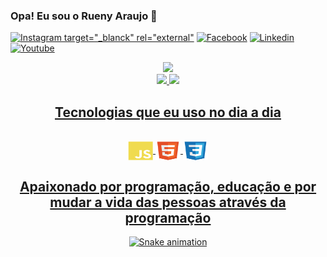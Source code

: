 
### Opa! Eu sou o Rueny Araujo 🤙

[![Instagram target="_blanck" rel="external"](https://img.shields.io/badge/Instagram-E4405F?style=for-the-badge&logo=instagram&logoColor=white)](https://www.instagram.com/ruenyraraujo/)
[![Facebook](https://img.shields.io/badge/Facebook-1877F2?style=for-the-badge&logo=facebook&logoColor=white)](https://www.facebook.com/rueny.araujo/)
[![Linkedin](https://img.shields.io/badge/LinkedIn-0077B5?style=for-the-badge&logo=linkedin&logoColor=white)](https://www.linkedin.com/in/ruenyaraujo/)
[![Youtube](https://img.shields.io/badge/YouTube-FF0000?style=for-the-badge&logo=youtube&logoColor=white)](https://www.youtube.com/channel/UCQ0PlZFnK8UdPymXa-WgYYw)

<div align="center">
  <a href="https://github.com/ruenyaraujo">
        <img height="180em" src="https://github-readme-stats.vercel.app/api?username=ruenyaraujo&show_icons=true&theme=dracula&include_all_commits=true&count_private=true"/>
        <div>
<a href="https://github.com/seu-usuário-aqui">
<img height="180em" src="https://github-readme-stats.vercel.app/api/top-langs/?username=ruenyaraujo&layout=compact&langs_count=7&theme=dracula"/>
<img height="180em" src="https://github-readme-stats.vercel.app/api?username=ruenyaraujo&show_icons=true&theme=dracula&include_all_commits=true&count_private=true"/>
</div> 
 
 ## Tecnologias que eu uso no dia a dia
    
<div style="display: inline_block"><br>
  <img align="center" alt="Rafa-Js" height="30" width="40" src="https://raw.githubusercontent.com/devicons/devicon/master/icons/javascript/javascript-plain.svg">
  <img align="center" alt="Rafa-HTML" height="30" width="40" src="https://raw.githubusercontent.com/devicons/devicon/master/icons/html5/html5-original.svg">
  <img align="center" alt="Rafa-CSS" height="30" width="40" src="https://raw.githubusercontent.com/devicons/devicon/master/icons/css3/css3-original.svg">
  
  


## Apaixonado por programação, educação e por mudar a vida das pessoas através da programação

![Snake animation](https://github.com/ruenyaraujo/ruenyaraujo/blob/output/github-contribution-grid-snake.svg)
